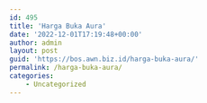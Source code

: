 ```yaml
---
id: 495
title: 'Harga Buka Aura'
date: '2022-12-01T17:19:48+00:00'
author: admin
layout: post
guid: 'https://bos.awn.biz.id/harga-buka-aura/'
permalink: /harga-buka-aura/
categories:
    - Uncategorized
---
```


